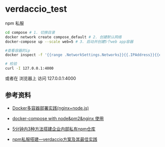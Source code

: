 # verdaccio_test
npm 私服



```sh
cd compose # 1. 切换目录
docker network create compose_default # 2. 创建默认网络
docker-compose up --scale web=5 # 3. 启动并创建5个web app容器

#查看容器的ip
docker inspect -f '{{range .NetworkSettings.Networks}}{{.IPAddress}}{{end}}' container_name_or_id

# 检验
curl -I 127.0.0.1:4000
```

或者在 浏览器上 访问 127.0.0.1:4000



## 参考资料

+ [Docker多容器部署实践(nginx+node.js)](https://www.jianshu.com/p/1f7ccba1d65f)

+ [docker-compose with node&pm2&nginx 使用](https://blog.csdn.net/weixin_34249367/article/details/91371245)

+ [5分钟内3种方法搭建企业内部私有npm仓库](https://blog.csdn.net/weixin_34290096/article/details/87991369)

+ [npm私服搭建—verdaccio方案及其最佳实践](https://www.jianshu.com/p/d32ce7e9d4d8)